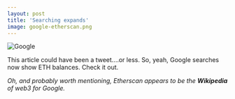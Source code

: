 ```yaml
---
layout: post
title: 'Searching expands'
image: google-etherscan.png
---
```


![Google]({{site.url}}/assets/img/google-etherscan.png)

This article could have been a tweet....or less. So, yeah, Google searches now show ETH balances. Check it out.

_Oh, and probably worth mentioning, Etherscan appears to be the **Wikipedia** of web3 for Google._